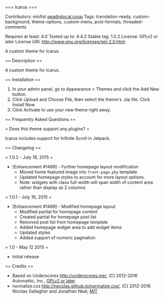 === Icarus ===

Contributors: misfist <pea@glocal.coop>
Tags: translation-ready, custom-background, theme-options, custom-menu, post-formats, threaded-comments

Requires at least: 4.0
Tested up to: 4.4.2
Stable tag: 1.0.2
License: GPLv2 or later
License URI: http://www.gnu.org/licenses/gpl-2.0.html

A custom theme for Icarus.

== Description ==

A custom theme for Icarus.

== Installation ==

1. In your admin panel, go to Appearance > Themes and click the Add New button.
2. Click Upload and Choose File, then select the theme's .zip file. Click Install Now.
3. Click Activate to use your new theme right away.

== Frequently Asked Questions ==

= Does this theme support any plugins? =

Icarus includes support for Infinite Scroll in Jetpack.

== Changelog ==

= 1.0.2 - July 19, 2015 =
* [Enhancement #1489] - Further homepage layout modification
   * Moved home featured image into `front-page.php` template
   * Updated homepage styles to account for more layout options.
   * Note: widgets with class full-width will span width of content area rather than display as 2 columns

= 1.0.1 - July 18, 2015 =
* [Enhancement #1489] - Modified homepage layout
   * Modified partial for homepage content
   * Created partial for homepage post list
   * Removed post list from homepage template
   * Added homepage widget area to add widget items
   * Updated styles
   * Added support of numeric pagination

= 1.0 - May 12 2015 =
* Initial release

== Credits ==

* Based on Underscores http://underscores.me/, (C) 2012-2016 Automattic, Inc., [GPLv2 or later](https://www.gnu.org/licenses/gpl-2.0.html)
* normalize.css http://necolas.github.io/normalize.css/, (C) 2012-2016 Nicolas Gallagher and Jonathan Neal, [MIT](http://opensource.org/licenses/MIT)
